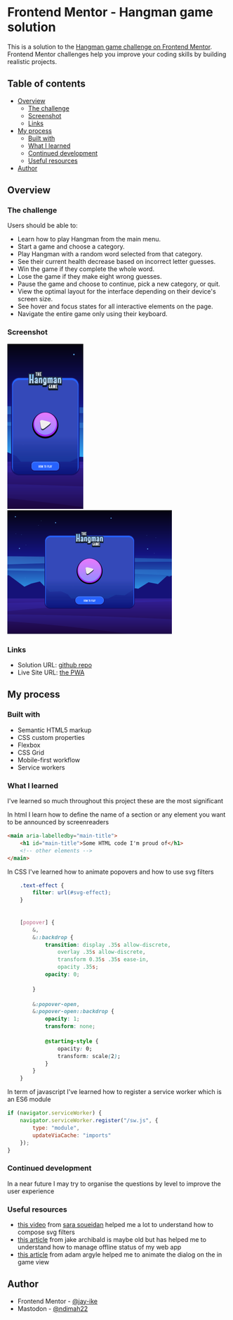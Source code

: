 # Frontend Mentor - Hangman game solution

This is a solution to the [Hangman game challenge on Frontend Mentor](https://www.frontendmentor.io/challenges/hangman-game-rsQiSVLGWn). Frontend Mentor challenges help you improve your coding skills by building realistic projects.

## Table of contents

- [Overview](#overview)
  - [The challenge](#the-challenge)
  - [Screenshot](#screenshot)
  - [Links](#links)
- [My process](#my-process)
  - [Built with](#built-with)
  - [What I learned](#what-i-learned)
  - [Continued development](#continued-development)
  - [Useful resources](#useful-resources)
- [Author](#author)


## Overview

### The challenge

Users should be able to:

- Learn how to play Hangman from the main menu.
- Start a game and choose a category.
- Play Hangman with a random word selected from that category.
- See their current health decrease based on incorrect letter guesses.
- Win the game if they complete the whole word.
- Lose the game if they make eight wrong guesses.
- Pause the game and choose to continue, pick a new category, or quit.
- View the optimal layout for the interface depending on their device's screen size.
- See hover and focus states for all interactive elements on the page.
- Navigate the entire game only using their keyboard.

### Screenshot

![A screenshot of the mobile view of the project](./mobile-view.png) &nbsp; ![A screenshot of the desktop view of the project](./desktop-view.png)


### Links

- Solution URL: [github repo](https://github.com/jay-ike/hangman-game)
- Live Site URL: [the PWA](https://ike-hangman-game.vercel.app/)

## My process

### Built with

- Semantic HTML5 markup
- CSS custom properties
- Flexbox
- CSS Grid
- Mobile-first workflow
- Service workers


### What I learned

I've learned so much throughout this project these are the most significant

In html I learn how to define the name of a section or any element you want to be announced by screenreaders

```html
<main aria-labelledby="main-title">
    <h1 id="main-title">Some HTML code I'm proud of</h1>
    <!-- other elements -->
</main>
```

In CSS I've learned how to animate popovers and how to use svg filters

```css
    .text-effect {
        filter: url(#svg-effect);
    }


    [popover] {
        &,
        &::backdrop {
            transition: display .35s allow-discrete,
                overlay .35s allow-discrete,
                transform 0.35s .35s ease-in,
                opacity .35s;
            opacity: 0;

        }

        &:popover-open,
        &:popover-open::backdrop {
            opacity: 1;
            transform: none;

            @starting-style {
                opacity: 0;
                transform: scale(2);
            }
        }
    }
```

In term of javascript I've learned how to register a service worker which is an ES6 module

```js
if (navigator.serviceWorker) {
    navigator.serviceWorker.register("/sw.js", {
        type: "module",
        updateViaCache: "imports"
    });
}
```

### Continued development

In a near future I may try to organise the questions by level to improve the user experience

### Useful resources

- [this video](https://www.youtube.com/watch?v=kfOhlU_iRVU) from [sara soueidan](https://www.sarasoueidan.com) helped me a lot to understand how to compose svg filters
- [this article](https://jakearchibald.com/2014/offline-cookbook) from jake archibald is maybe old but has helped me to understand how to manage offline status of my web app
- [this article](https://nerdy.dev/steal-this-popover-starter-kit) from adam argyle helped me to animate the dialog on the in game view


## Author

- Frontend Mentor - [@jay-ike](https://www.frontendmentor.io/profile/jay-ike)
- Mastodon - [@ndimah22](https://mastodon.social/@ndimah22)


